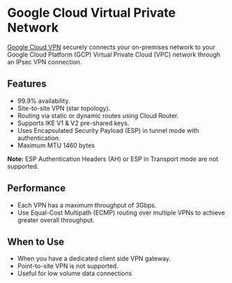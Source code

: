 # Google Cloud Virtual Private Network

[Google Cloud VPN](https://cloud.google.com/vpn/docs/concepts/overview) securely connects your on-premises network to your Google Cloud Platform (GCP) Virtual Private Cloud (VPC) network through an IPsec VPN connection.

## Features

* 99.9% availability.
* Site-to-site VPN (star topology).
* Routing via static or dynamic routes using Cloud Router.
* Supports IKE V1 & V2 pre-shared keys.
* Uses Encapsulated Security Payload (ESP) in tunnel mode with authentication.
* Maximum MTU 1460 bytes

__Note:__ ESP Authentication Headers (AH) or ESP in Transport mode are not supported.

## Performance

* Each VPN has a maximum throughput of 3Gbps.
* Use Equal-Cost Multipath (ECMP) routing over multiple VPNs to achieve greater overall throughput.

## When to Use

* When you have a dedicated client side VPN gateway.
* Point-to-site VPN is not supported.
* Useful for low volume data connections
